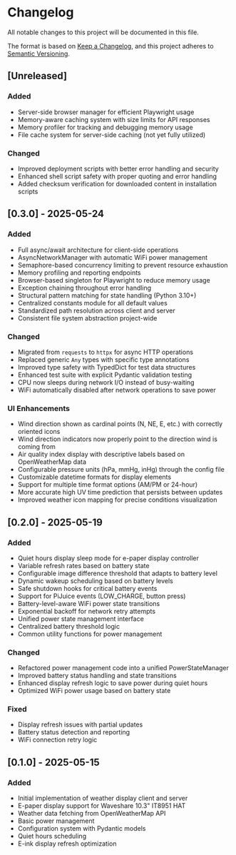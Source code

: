 # Changelog

All notable changes to this project will be documented in this file.

The format is based on [Keep a Changelog](https://keepachangelog.com/en/1.0.0/),
and this project adheres to [Semantic Versioning](https://semver.org/spec/v2.0.0.html).

## [Unreleased]

### Added
- Server-side browser manager for efficient Playwright usage
- Memory-aware caching system with size limits for API responses
- Memory profiler for tracking and debugging memory usage
- File cache system for server-side caching (not yet fully utilized)

### Changed
- Improved deployment scripts with better error handling and security
- Enhanced shell script safety with proper quoting and error handling
- Added checksum verification for downloaded content in installation scripts

## [0.3.0] - 2025-05-24

### Added
- Full async/await architecture for client-side operations
- AsyncNetworkManager with automatic WiFi power management
- Semaphore-based concurrency limiting to prevent resource exhaustion
- Memory profiling and reporting endpoints
- Browser-based singleton for Playwright to reduce memory usage
- Exception chaining throughout error handling
- Structural pattern matching for state handling (Python 3.10+)
- Centralized constants module for all default values
- Standardized path resolution across client and server
- Consistent file system abstraction project-wide

### Changed
- Migrated from `requests` to `httpx` for async HTTP operations
- Replaced generic `Any` types with specific type annotations
- Improved type safety with TypedDict for test data structures
- Enhanced test suite with explicit Pydantic validation testing
- CPU now sleeps during network I/O instead of busy-waiting
- WiFi automatically disabled after network operations to save power

### UI Enhancements
- Wind direction shown as cardinal points (N, NE, E, etc.) with correctly oriented icons
- Wind direction indicators now properly point to the direction wind is coming from
- Air quality index display with descriptive labels based on OpenWeatherMap data
- Configurable pressure units (hPa, mmHg, inHg) through the config file
- Customizable datetime formats for display elements
- Support for multiple time format options (AM/PM or 24-hour)
- More accurate high UV time prediction that persists between updates
- Improved weather icon mapping for precise conditions visualization

## [0.2.0] - 2025-05-19

### Added
- Quiet hours display sleep mode for e-paper display controller
- Variable refresh rates based on battery state
- Configurable image difference threshold that adapts to battery level
- Dynamic wakeup scheduling based on battery levels
- Safe shutdown hooks for critical battery events
- Support for PiJuice events (LOW_CHARGE, button press)
- Battery-level-aware WiFi power state transitions
- Exponential backoff for network retry attempts
- Unified power state management interface
- Centralized battery threshold logic
- Common utility functions for power management

### Changed
- Refactored power management code into a unified PowerStateManager
- Improved battery status handling and state transitions
- Enhanced display refresh logic to save power during quiet hours
- Optimized WiFi power usage based on battery state

### Fixed
- Display refresh issues with partial updates
- Battery status detection and reporting
- WiFi connection retry logic

## [0.1.0] - 2025-05-15

### Added
- Initial implementation of weather display client and server
- E-paper display support for Waveshare 10.3" IT8951 HAT
- Weather data fetching from OpenWeatherMap API
- Basic power management
- Configuration system with Pydantic models
- Quiet hours scheduling
- E-ink display refresh optimization